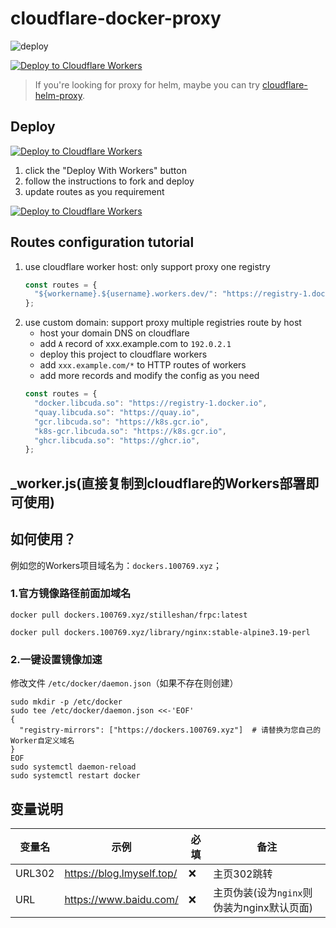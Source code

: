 # cloudflare-docker-proxy

![deploy](https://github.com/ciiiii/cloudflare-docker-proxy/actions/workflows/deploy.yaml/badge.svg)

[![Deploy to Cloudflare Workers](https://deploy.workers.cloudflare.com/button)](https://deploy.workers.cloudflare.com/?url=https://github.com/ciiiii/cloudflare-docker-proxy)

> If you're looking for proxy for helm, maybe you can try [cloudflare-helm-proxy](https://github.com/ciiiii/cloudflare-helm-proxy).

## Deploy
[![Deploy to Cloudflare Workers](https://deploy.workers.cloudflare.com/button)](https://deploy.workers.cloudflare.com/?url=https://github.com/Shadownc/cloudflare-docker-proxy)

1. click the "Deploy With Workers" button
2. follow the instructions to fork and deploy
3. update routes as you requirement

[![Deploy to Cloudflare Workers](https://deploy.workers.cloudflare.com/button)](https://deploy.workers.cloudflare.com/?url=https://github.com/ciiiii/cloudflare-docker-proxy)

## Routes configuration tutorial

1. use cloudflare worker host: only support proxy one registry
   ```javascript
   const routes = {
     "${workername}.${username}.workers.dev/": "https://registry-1.docker.io",
   };
   ```
2. use custom domain: support proxy multiple registries route by host
   - host your domain DNS on cloudflare
   - add `A` record of xxx.example.com to `192.0.2.1`
   - deploy this project to cloudflare workers
   - add `xxx.example.com/*` to HTTP routes of workers
   - add more records and modify the config as you need
   ```javascript
   const routes = {
     "docker.libcuda.so": "https://registry-1.docker.io",
     "quay.libcuda.so": "https://quay.io",
     "gcr.libcuda.so": "https://k8s.gcr.io",
     "k8s-gcr.libcuda.so": "https://k8s.gcr.io",
     "ghcr.libcuda.so": "https://ghcr.io",
   };
   ```
## _worker.js(直接复制到cloudflare的Workers部署即可使用)

## 如何使用？

例如您的Workers项目域名为：`dockers.100769.xyz`；

### 1.官方镜像路径前面加域名
```shell
docker pull dockers.100769.xyz/stilleshan/frpc:latest
```
```shell
docker pull dockers.100769.xyz/library/nginx:stable-alpine3.19-perl
```

### 2.一键设置镜像加速
修改文件 `/etc/docker/daemon.json`（如果不存在则创建）
```shell
sudo mkdir -p /etc/docker
sudo tee /etc/docker/daemon.json <<-'EOF'
{
  "registry-mirrors": ["https://dockers.100769.xyz"]  # 请替换为您自己的Worker自定义域名
}
EOF
sudo systemctl daemon-reload
sudo systemctl restart docker
```

## 变量说明
| 变量名 | 示例 | 必填 | 备注 | 
|--|--|--|--|
| URL302 | https://blog.lmyself.top/ |❌| 主页302跳转 |
| URL | https://www.baidu.com/ |❌| 主页伪装(设为`nginx`则伪装为nginx默认页面) |
